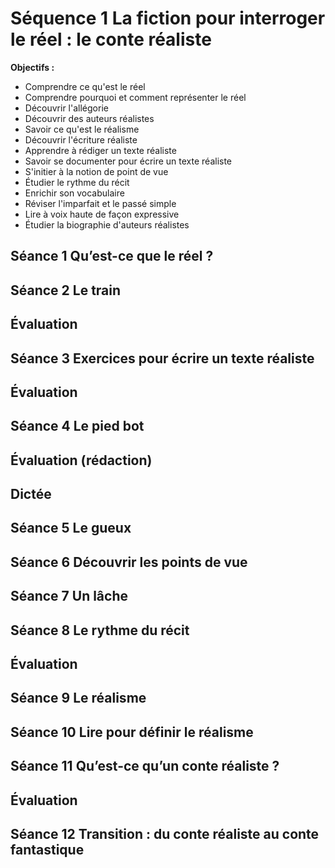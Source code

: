 # Séquence 1 La fiction pour interroger le réel : le conte réaliste
**Objectifs :**
- Comprendre ce qu'est le réel
- Comprendre pourquoi et comment représenter le réel
- Découvrir l'allégorie
- Découvrir des auteurs réalistes
- Savoir ce qu'est le réalisme
- Découvrir l'écriture réaliste
- Apprendre à rédiger un texte réaliste
- Savoir se documenter pour écrire un texte réaliste
- S'initier à la notion de point de vue
- Étudier le rythme du récit
- Enrichir son vocabulaire
- Réviser l'imparfait et le passé simple
- Lire à voix haute de façon expressive
- Étudier la biographie d'auteurs réalistes

## Séance 1 Qu’est-ce que le réel ?

## Séance 2 Le train

## Évaluation

## Séance 3  Exercices pour écrire un texte réaliste

## Évaluation

## Séance 4 Le pied bot

## Évaluation (rédaction)

## Dictée

## Séance 5 Le gueux

## Séance 6 Découvrir les points de vue

## Séance 7 Un lâche

## Séance 8 Le rythme du récit

## Évaluation

## Séance 9 Le réalisme

## Séance 10 Lire pour définir le réalisme

## Séance 11 Qu’est-ce qu’un conte réaliste ?

## Évaluation

## Séance 12 Transition : du conte réaliste au conte fantastique